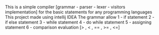 This is a simple compiler [grammar - parser - lexer - visitors implementation] for the basic statements for any programming languages 
This project made using intellij IDEA
The grammar allow 
     1 - if statement
     2 - if else statement
     3 - while statement
     4 - do while statement
     5 - assigning statement
     6 - comparison evaluation [> , < , == , >= , <=]
